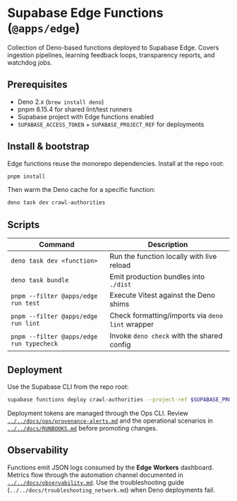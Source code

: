 # Supabase Edge Functions (`@apps/edge`)

Collection of Deno-based functions deployed to Supabase Edge. Covers ingestion pipelines, learning feedback loops, transparency reports, and watchdog jobs.

## Prerequisites

- Deno 2.x (`brew install deno`)
- pnpm 8.15.4 for shared lint/test runners
- Supabase project with Edge functions enabled
- `SUPABASE_ACCESS_TOKEN` + `SUPABASE_PROJECT_REF` for deployments

## Install & bootstrap

Edge functions reuse the monorepo dependencies. Install at the repo root:

```bash
pnpm install
```

Then warm the Deno cache for a specific function:

```bash
deno task dev crawl-authorities
```

## Scripts

| Command | Description |
| --- | --- |
| `deno task dev <function>` | Run the function locally with live reload |
| `deno task bundle` | Emit production bundles into `./dist` |
| `pnpm --filter @apps/edge run test` | Execute Vitest against the Deno shims |
| `pnpm --filter @apps/edge run lint` | Check formatting/imports via `deno lint` wrapper |
| `pnpm --filter @apps/edge run typecheck` | Invoke `deno check` with the shared config |

## Deployment

Use the Supabase CLI from the repo root:

```bash
supabase functions deploy crawl-authorities --project-ref $SUPABASE_PROJECT_REF
```

Deployment tokens are managed through the Ops CLI. Review [`../../docs/ops/provenance-alerts.md`](../../docs/ops/provenance-alerts.md) and the operational scenarios in [`../../docs/RUNBOOKS.md`](../../docs/RUNBOOKS.md) before promoting changes.

## Observability

Functions emit JSON logs consumed by the **Edge Workers** dashboard. Metrics flow through the automation channel documented in [`../../docs/observability.md`](../../docs/observability.md). Use the troubleshooting guide (`../../docs/troubleshooting_network.md`) when Deno deployments fail.
